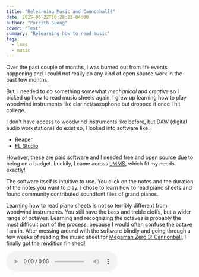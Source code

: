 ```yaml
---
title: "Relearning Music and Cannonball!"
date: 2025-06-22T10:28:22-04:00
author: "Porrith Suong"
cover: "Test"
summary: "Relearning how to read music"
tags:
  - lmms
  - music
---
```


Over the past couple of months, I was burned out from life events happening and I could not really 
do any kind of open source work in the past few months.

But, I needed to do something somewhat _mechanical_ and _creative_ so I picked up how to read music sheets again. 
I grew up learning how to play woodwind instruments like clarinet/saxophone but dropped it once I hit college. 

I don't have access to woodwind instruments like before, but DAW (digital audio workstations) do exist so, I looked 
into software like:

* [Reaper](https://www.reaper.fm/)
* [FL Studio](https://www.image-line.com/)

However, these are paid software and I needed free and open source due to being on a budget. Luckily, I came across 
[LMMS](https://lmms.io/), which fit my needs exactly!

The software itself is intuitive to use. You click on the notes and the duration of the notes you 
want to play. I chose to learn how to read piano sheets and found community contributed soundfont files 
of grand pianos.

Learning how to read piano sheets is not so terribly different from woodwind instruments. You still have the 
bass and treble cleffs, but a wider range of octaves. Learning and recognizing the octaves is probably the 
most difficult part of the process, because I would often confuse the octave I am in. After messing around with 
the software blindly and going through a few weeks of reading the music sheet for 
[Megaman Zero 3: Cannonball](https://www.ninsheetmusic.org/browse/series/MegaMan), I finally got the rendition 
finished!

<audio controls src="/audio/cannonball.m4a"></audio>
